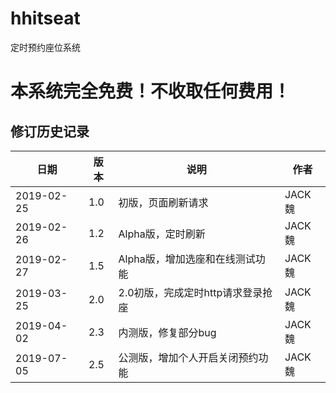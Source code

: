 # hhitseat
定时预约座位系统

# 本系统完全免费！不收取任何费用！

##          修订历史记录
|日期	|版本	|说明	|作者 |
|--|--|--|--|
|2019-02-25	|1.0	|初版，页面刷新请求	               |JACK魏|
|2019-02-26	|1.2	|Alpha版，定时刷新	                |JACK魏|
|2019-02-27	|1.5	|Alpha版，增加选座和在线测试功能	    |JACK魏|
|2019-03-25	|2.0	|2.0初版，完成定时http请求登录抢座	  |JACK魏|
|2019-04-02	|2.3	|内测版，修复部分bug	              |JACK魏|
|2019-07-05	|2.5	|公测版，增加个人开启关闭预约功能	    |JACK魏|


